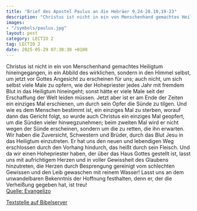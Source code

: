 ```yaml
---
title: "Brief des Apostel Paulus an die Hebräer 9,24-28.10,19-23"
description: "Christus ist nicht in ein von Menschenhand gemachtes Heiligtum hineingegangen, in ein Abbild des wirklichen, sondern in den Himmel selbst, um jetzt vor Gottes Angesicht zu erscheinen für uns; auch nicht, um sich selbst viele Male zu opfern, wie der Hohepriester jedes Jahr mit fre...."
images:
- "/symbols/paulus.jpg"
layout: post
category: LECTIO 2
tag: LECTIO 2
date: 2025-05-29 07:30:30 +0100
---
```

Christus ist nicht in ein von Menschenhand gemachtes Heiligtum hineingegangen, in ein Abbild des wirklichen, sondern in den Himmel selbst, um jetzt vor Gottes Angesicht zu erscheinen für uns;
auch nicht, um sich selbst viele Male zu opfern, wie der Hohepriester jedes Jahr mit fremdem Blut in das Heiligtum hineingeht;
sonst hätte er viele Male seit der Erschaffung der Welt leiden müssen.<!--more--> Jetzt aber ist er am Ende der Zeiten ein einziges Mal erschienen, um durch sein Opfer die Sünde zu tilgen.
Und wie es dem Menschen bestimmt ist, ein einziges Mal zu sterben, worauf dann das Gericht folgt,
so wurde auch Christus ein einziges Mal geopfert, um die Sünden vieler hinwegzunehmen; beim zweiten Mal wird er nicht wegen der Sünde erscheinen, sondern um die zu retten, die ihn erwarten.
Wir haben die Zuversicht, Schwestern und Brüder, durch das Blut Jesu in das Heiligtum einzutreten.
Er hat uns den neuen und lebendigen Weg erschlossen durch den Vorhang hindurch, das heißt durch sein Fleisch.
Und da wir einen Hohepriester haben, der über das Haus Gottes gestellt ist,
lasst uns mit aufrichtigem Herzen und in voller Gewissheit des Glaubens hinzutreten, die Herzen durch Besprengung gereinigt vom schlechten Gewissen und den Leib gewaschen mit reinem Wasser!
Lasst uns an dem unwandelbaren Bekenntnis der Hoffnung festhalten, denn er, der die Verheißung gegeben hat, ist treu!<br>
[Quelle: Evangelizo](https://evangeliumtagfuertag.org/DE/gospel)

[Textstelle auf Bibelserver](https://www.bibleserver.com/EU/Hebräer9,24-28.10,19-23)

